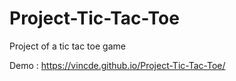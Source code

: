 # Project-Tic-Tac-Toe
Project of a tic tac toe game

Demo : https://vincde.github.io/Project-Tic-Tac-Toe/
